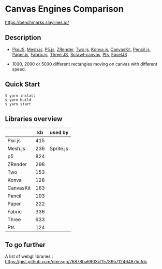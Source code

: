 # Canvas Engines Comparison

https://benchmarks.slaylines.io/

## Description

- [PixiJS](https://www.pixijs.com), 
[Mesh.js](https://github.com/mesh-js/mesh.js), 
[P5.js](https://p5js.org), 
[ZRender](https://github.com/ecomfe/zrender), 
[Two.js](https://two.js.org/), 
[Konva.js](https://konvajs.org/), 
[CanvasKit](https://skia.org/docs/user/modules/canvaskit/), 
[Pencil.js](https://pencil.js.org/), 
[Paper.js](http://paperjs.org/), 
[Fabric.js](http://fabricjs.com/), 
[Three JS](https://threejs.org/), 
[Scrawl-canvas](https://scrawl-v8.rikweb.org.uk/), 
[Pts](https://github.com/williamngan/pts), 
[EaselJS](https://github.com/CreateJS/EaselJS)

- 1000, 2000 or 5000 different rectangles moving on canvas with different speed.

## Quick Start

```
$ yarn install
$ yarn build
$ yarn start
```

## Libraries overview

|           | kb  |  used by  |
|-----------|-----|-----------|
| Pixi.js   | 415 |           |
| Mesh.js   | 236 | Sprite.js |
| p5        | 824 |           |
| ZRender   | 298 |           |
| Two       | 153 |           |
| Konva     | 128 |           |
| CanvasKit | 163 |           |
| Pencil    | 103 |           |
| Paper     | 222 |           |
| Fabric    | 336 |           |
| Three     | 633 |           |
| Pts       | 124 |           |

## To go further

A list of webgl libraries : https://gist.github.com/dmnsgn/76878ba6903cf15789b712464875cfdc